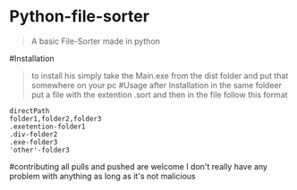 # Python-file-sorter
> A basic File-Sorter made in python

#Installation
>to install his simply take the Main.exe from the dist folder and put that somewhere  on your pc
#Usage
>after Installation in the same foldeer put a file with the extention .sort and then in the  file  follow this format

````
directPath
folder1,folder2,folder3
.exetention-folder1
.div-folder2
.exe-folder3
'other'-folder3
````
#contributing
all pulls and pushed are  welcome
I don't really have any problem with anything as long  as it's not malicious
 